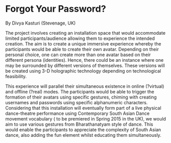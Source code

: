 Forgot Your Password?
=====================

By Divya Kasturi (Stevenage, UK)

The project involves creating an installation space that would accommodate limited participants/audience allowing them to experience the intended creation. The aim is to create a unique immersive experience whereby the participants would be able to create their own avatar. Depending on their personal choice, one can create more than one avatar based on their different persona (identities). Hence, there could be an instance where one may be surrounded by different versions of themselves. These versions will be created using 3-D holographic technology depending on technological feasibility.

This experience will parallel their simultaneous existence in online (?virtual) and offline (?real) modes. The participants would be able to trigger the formation of their avatars using specific gestures, chiming with creating usernames and passwords using specific alphanumeric characters. Considering that this installation will eventually form part of a live physical dance-theatre performance using Contemporary South Asian Dance movement vocabulary ( to be premiered in Spring 2015 in the UK), we would aim to use various gestures from Bharathanatyam style of dance. This would enable the participants to appreciate the complexity of South Asian dance, also adding the fun element whilst educating them simultaneously.
